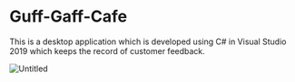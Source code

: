 # Guff-Gaff-Cafe
This is a desktop application which is developed using C# in Visual Studio 2019 which keeps the record of customer feedback.

![Untitled](https://user-images.githubusercontent.com/97593676/149098373-dad10513-83a4-4124-886d-fd5994967040.png)
